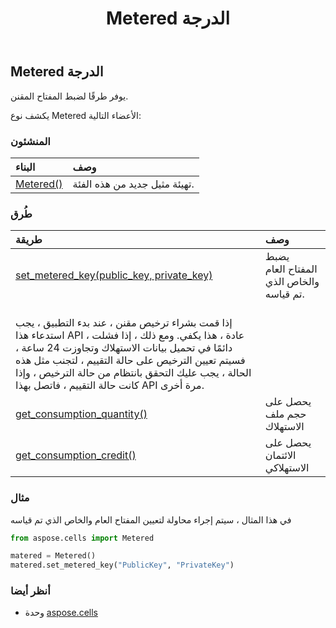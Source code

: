﻿---
title: Metered الدرجة
second_title: Aspose.Cells for Python via .NET API المراجع
description:
type: docs
weight: 1050
url: /ar/python-net/aspose.cells/metered/
is_root: false
---
##  Metered الدرجة
يوفر طرقًا لضبط المفتاح المقنن.



يكشف نوع Metered الأعضاء التالية:

###  المنشئون
| البناء| وصف|
| :- | :- |
| [Metered()](/cells/ar/python-net/aspose.cells/metered/__init__/#) | تهيئة مثيل جديد من هذه الفئة.|


###  طُرق
| طريقة| وصف|
| :- | :- |
| [set_metered_key(public_key, private_key)](/cells/ar/python-net/aspose.cells/metered/set_metered_key/#str-str) | يضبط المفتاح العام والخاص الذي تم قياسه.<br/> إذا قمت بشراء ترخيص مقنن ، عند بدء التطبيق ، يجب استدعاء هذا API ، عادة ، هذا يكفي. ومع ذلك ، إذا فشلت دائمًا في تحميل بيانات الاستهلاك وتجاوزت 24 ساعة ، فسيتم تعيين الترخيص على حالة التقييم ، لتجنب مثل هذه الحالة ، يجب عليك التحقق بانتظام من حالة الترخيص ، وإذا كانت حالة التقييم ، فاتصل بهذا API مرة أخرى.|
| [get_consumption_quantity()](/cells/ar/python-net/aspose.cells/metered/get_consumption_quantity/#) | يحصل على حجم ملف الاستهلاك|
| [get_consumption_credit()](/cells/ar/python-net/aspose.cells/metered/get_consumption_credit/#) | يحصل على الائتمان الاستهلاكي|



###  مثال

في هذا المثال ، سيتم إجراء محاولة لتعيين المفتاح العام والخاص الذي تم قياسه


```python
from aspose.cells import Metered

matered = Metered()
matered.set_metered_key("PublicKey", "PrivateKey")

```

###  أنظر أيضا
* وحدة [aspose.cells](..)
